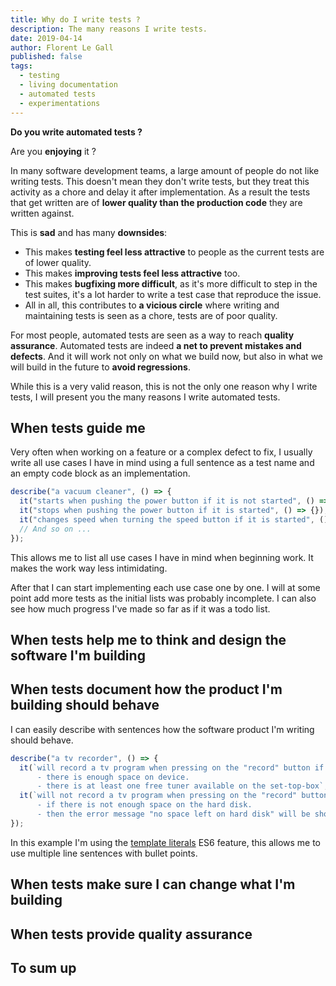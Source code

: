 ```yaml
---
title: Why do I write tests ?
description: The many reasons I write tests.
date: 2019-04-14
author: Florent Le Gall
published: false
tags:
  - testing
  - living documentation
  - automated tests
  - experimentations
---
```


**Do you write automated tests ?**

Are you **enjoying** it ?

In many software development teams, a large amount of people do not like writing tests. This doesn't mean they don't write tests, but they treat this activity as a chore and delay it after implementation. As a result the tests that get written are of **lower quality than the production code** they are written against.

This is **sad** and has many **downsides**:

- This makes **testing feel less attractive** to people as the current tests are of lower quality.
- This makes **improving tests feel less attractive** too.
- This makes **bugfixing more difficult**, as it's more difficult to step in the test suites, it's a lot harder to write a test case that reproduce the issue.
- All in all, this contributes to **a vicious circle** where writing and maintaining tests is seen as a chore, tests are of poor quality.

For most people, automated tests are seen as a way to reach **quality assurance**. Automated tests are indeed **a net to prevent mistakes and defects**. And it will work not only on what we build now, but also in what we will build in the future to **avoid regressions**.

While this is a very valid reason, this is not the only one reason why I write tests, I will present you the many reasons I write automated tests.

## When tests guide me

Very often when working on a feature or a complex defect to fix, I usually write all use cases I have in mind using a full sentence as a test name and an empty code block as an implementation.

```js
describe("a vacuum cleaner", () => {
  it("starts when pushing the power button if it is not started", () => {});
  it("stops when pushing the power button if it is started", () => {});
  it("changes speed when turning the speed button if it is started", () => {});
  // And so on ...
});
```

This allows me to list all use cases I have in mind when beginning work. It makes the work way less intimidating.

After that I can start implementing each use case one by one. I will at some point add more tests as the initial lists was probably incomplete. I can also see how much progress I've made so far as if it was a todo list.

## When tests help me to think and design the software I'm building

## When tests document how the product I'm building should behave

I can easily describe with sentences how the software product I'm writing should behave.

```js
describe("a tv recorder", () => {
  it(`will record a tv program when pressing on the "record" button if : 
      - there is enough space on device.
      - there is at least one free tuner available on the set-top-box`, () => {});
  it(`will not record a tv program when pressing on the "record" button 
      - if there is not enough space on the hard disk.
      - then the error message "no space left on hard disk" will be shown.`, () => {});
});
```

In this example I'm using the [template literals](https://developer.mozilla.org/en-US/docs/Web/JavaScript/Reference/Template_literals) ES6 feature, this allows me to use multiple line sentences with bullet points.

## When tests make sure I can change what I'm building

## When tests provide quality assurance

## To sum up
